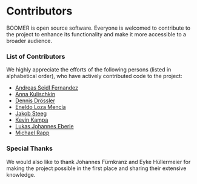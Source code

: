 # Contributors

BOOMER is open source software. Everyone is welcomed to contribute to the project to enhance its functionality and make it more accessible to a broader audience.

### List of Contributors

We highly appreciate the efforts of the following persons (listed in alphabetical order), who have actively contributed code to the project:

* [Andreas Seidl Fernandez](https://github.com/AndreasSeidl)
* [Anna Kulischkin](https://github.com/Anna-inf)
* [Dennis Drössler](https://github.com/ddroessler)
* [Eneldo Loza Mencía](https://github.com/keelm)
* [Jakob Steeg](https://github.com/JayJayJay1)
* [Kevin Kampa](https://github.com/bapfelbaum)
* [Lukas Johannes Eberle](https://github.com/LukasEberle)
* [Michael Rapp](https://github.com/michael-rapp)

### Special Thanks

We would also like to thank Johannes Fürnkranz and Eyke Hüllermeier for making the project possible in the first place and sharing their extensive knowledge. 
